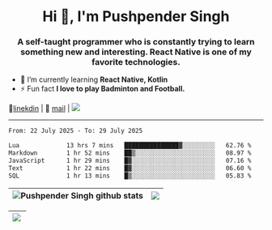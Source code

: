 <h1 align="center">Hi 👋, I'm Pushpender Singh</h1>
<h3 align="center">A self-taught programmer who is constantly trying to learn something new and interesting. React Native is one of my favorite technologies.</h3>

- 🌱 I’m currently learning **React Native, Kotlin**
- ⚡ Fun fact **I love to play Badminton and Football.**

👔[linekdin](https://www.linkedin.com/in/pushpender-singh-240061202/) | 📧 [mail](mailto:pushpendersingh694@gmail.com) | 
<a href="https://github.com/pushpender-singh-ap/pushpender-singh-ap">
    <img src="https://komarev.com/ghpvc/?username=pushpender-singh-ap&style=for-the-badge">
</a>


---

<!--START_SECTION:waka-->

```txt
From: 22 July 2025 - To: 29 July 2025

Lua             13 hrs 7 mins   ███████████████▓░░░░░░░░░   62.76 %
Markdown        1 hr 52 mins    ██▒░░░░░░░░░░░░░░░░░░░░░░   08.97 %
JavaScript      1 hr 29 mins    █▓░░░░░░░░░░░░░░░░░░░░░░░   07.16 %
Text            1 hr 22 mins    █▓░░░░░░░░░░░░░░░░░░░░░░░   06.60 %
SQL             1 hr 13 mins    █▒░░░░░░░░░░░░░░░░░░░░░░░   05.83 %
```

<!--END_SECTION:waka-->


| <a><img align="center" src="https://github-readme-stats-iota-ecru-15.vercel.app/api?username=pushpender-singh-ap&show_icons=true&include_all_commits=true&theme=buefy&hide_border=true" alt="Pushpender Singh github stats" /></a> | <a><img align="center" src="https://github-readme-stats-iota-ecru-15.vercel.app/api/top-langs/?username=pushpender-singh-ap&layout=compact&theme=buefy&hide_border=true" /></a> |
| ------------- | ------------- |

| <a> <img align="left" src="https://github-readme-streak-stats.herokuapp.com/?user=pushpender-singh-ap" /></br> </a> |
| ------------- |
